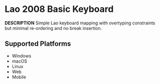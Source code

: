 Lao 2008 Basic Keyboard
=====================

__DESCRIPTION__
Simple Lao keyboard mapping with overtyping constraints but minimal re-ordering and no break insertion.


Supported Platforms
-------------------
 * Windows
 * macOS
 * Linux
 * Web
 * Mobile
